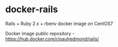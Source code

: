 # docker-rails
Rails + Ruby 2.x + rbenv docker image on CentOS7

Docker image public repository - https://hub.docker.com/r/paulredmond/rails/
